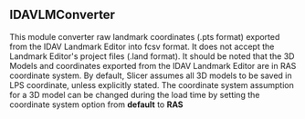 ## IDAVLMConverter
This module converter raw landmark coordinates (.pts format) exported from the IDAV Landmark Editor into fcsv format. It does not accept the Landmark Editor's project files (.land format). 
It should be noted that the 3D Models and coordinates exported from the IDAV Landmark Editor are in RAS coordinate system. By default, Slicer assumes all 3D models to be saved in LPS coordinate, unless explicitly stated. The coordinate system assumption for a 3D model can be changed during the load time by setting the  coordinate system  option from **default** to **RAS**
